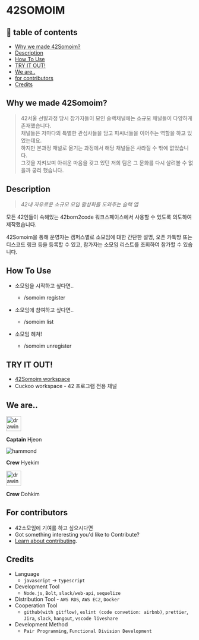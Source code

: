 # 42SOMOIM <!-- badge needed : build passing, version, -->

<!-- gif -->

## 🚩 table of contents

- [Why we made 42Somoim?](#why-we-made-42somoim)
- [Description](#description)
- [How To Use](#how-to-use)
- [TRY IT OUT!](#try-it-out)
- [We are..](#we-are)
- [for contributors](#for-contributors)
- [Credits](#credits)

## Why we made 42Somoim?

> 42서울 선발과정 당시 참가자들이 모인 슬랙채널에는 소규모 채널들이 다양하게 존재했습니다.  
>  채널들은 저마다의 특별한 관심사들을 담고 피씨너들을 이어주는 역할을 하고 있었는데요.  
>  하지만 본과정 채널로 옮기는 과정에서 해당 채널들은 사라질 수 밖에 없었습니다.  
>  그것을 지켜보며 아쉬운 마음을 갖고 있던 저희 팀은 그 문화를 다시 살려볼 수 없을까 궁리 했습니다.

## Description

> _42내 자유로운 소규모 모임 활성화를 도와주는 슬랙 앱_

모든 42인들이 속해있는 42born2code 워크스페이스에서 사용할 수 있도록 의도하여 제작했습니다.

42Somoim을 통해 운영자는 캠퍼스별로 소모임에 대한 간단한 설명, 오픈 카톡방 또는 디스코드 링크 등을 등록할 수 있고, 참가자는 소모임 리스트를 조회하여 참가할 수 있습니다.

## How To Use

- 소모임을 시작하고 싶다면..
  - /somoim register
- 소모임에 참여하고 싶다면..

  - /somoim list

- 소모임 헤쳐!
  - /somoim unregister

## TRY IT OUT!

- [42Somoim workspace](https://join.slack.com/t/42somoim/shared_invite/zt-eamqts9g-y49qks3JXI6BisqtSZrq0w)
- Cuckoo workspace - 42 프로그램 전용 채널

## We are..

<img src="https://cultofthepartyparrot.com/parrots/hd/parrot.gif" alt="drawing" width="40"/>

**Captain** Hjeon

![hammond](https://avatars1.githubusercontent.com/u/46372339?s=40&u=a53742cf3f7882978aad4594a5cb650943462aef&v=4)

**Crew** Hyekim

<img src="https://cultofthepartyparrot.com/parrots/hd/dealwithitnowparrot.gif" alt="drawing" width="40"/> 
 
  **Crew** Dohkim

## For contributors

- 42소모임에 기여를 하고 싶으시다면
- Got something interesting you'd like to Contribute?
- [Learn about contributing](https://github.com/jho2301/42_Somoim/wiki/Contribution-Guidelines).

## Credits

- Language
  - `javascript` -> `typescript`
- Development Tool
  - `Node.js`, `Bolt`, `slack/web-api`, `sequelize`
- Distribution Tool - `AWS RDS`, `AWS EC2`, `Docker`
- Cooperation Tool
  - `github(with gitflow)`, `eslint (code convetion: airbnb)`, `prettier`, `Jira`, `slack`, `hangout`, `vscode liveshare`
- Development Method
  - `Pair Programming`, `Functional Division Development`
